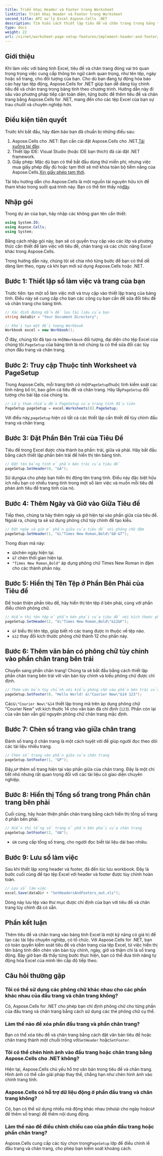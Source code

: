 ```yaml
---
title: Triển khai Header và Footer trong Worksheet
linktitle: Triển khai Header và Footer trong Worksheet
second_title: API xử lý Excel Aspose.Cells .NET
description: Tìm hiểu cách thiết lập tiêu đề và chân trang trong bảng tính Excel bằng Aspose.Cells cho .NET với hướng dẫn từng bước, ví dụ thực tế và mẹo hữu ích.
type: docs
weight: 22
url: /vi/net/worksheet-page-setup-features/implement-header-and-footer/
---
```

## Giới thiệu

Khi làm việc với bảng tính Excel, tiêu đề và chân trang đóng vai trò quan trọng trong việc cung cấp thông tin ngữ cảnh quan trọng, như tên tệp, ngày hoặc số trang, cho đối tượng của bạn. Cho dù bạn đang tự động hóa báo cáo hay tạo tệp động, Aspose.Cells for .NET giúp bạn dễ dàng tùy chỉnh tiêu đề và chân trang trong bảng tính theo chương trình. Hướng dẫn này đi sâu vào phương pháp tiếp cận toàn diện, từng bước để thêm tiêu đề và chân trang bằng Aspose.Cells for .NET, mang đến cho các tệp Excel của bạn sự trau chuốt và chuyên nghiệp hơn.

## Điều kiện tiên quyết

Trước khi bắt đầu, hãy đảm bảo bạn đã chuẩn bị những điều sau:

1.  Aspose.Cells cho .NET: Bạn cần cài đặt Aspose.Cells cho .NET.[Tải xuống tại đây](https://releases.aspose.com/cells/net/).
2. Thiết lập IDE: Visual Studio (hoặc IDE bạn thích) đã cài đặt .NET framework.
3.  Giấy phép: Mặc dù bạn có thể bắt đầu dùng thử miễn phí, nhưng việc mua giấy phép đầy đủ hoặc tạm thời sẽ mở khóa toàn bộ tiềm năng của Aspose.Cells.[Xin giấy phép tạm thời](https://purchase.aspose.com/temporary-license/).

Tài liệu hướng dẫn cho Aspose.Cells là một nguồn tài nguyên hữu ích để tham khảo trong suốt quá trình này. Bạn có thể tìm thấy nó[đây](https://reference.aspose.com/cells/net/).

## Nhập gói

Trong dự án của bạn, hãy nhập các không gian tên cần thiết:

```csharp
using System.IO;
using Aspose.Cells;
using System;
```

Bằng cách nhập gói này, bạn sẽ có quyền truy cập vào các lớp và phương thức cần thiết để làm việc với tiêu đề, chân trang và các chức năng Excel khác trong Aspose.Cells.

Trong hướng dẫn này, chúng tôi sẽ chia nhỏ từng bước để bạn có thể dễ dàng làm theo, ngay cả khi bạn mới sử dụng Aspose.Cells hoặc .NET.

## Bước 1: Thiết lập sổ làm việc và trang của bạn

Trước tiên: tạo một sổ làm việc mới và truy cập vào thiết lập trang của bảng tính. Điều này sẽ cung cấp cho bạn các công cụ bạn cần để sửa đổi tiêu đề và chân trang cho bảng tính.

```csharp
// Xác định đường dẫn để lưu tài liệu của bạn
string dataDir = "Your Document Directory";

// Khởi tạo một đối tượng Workbook
Workbook excel = new Workbook();
```

 Ở đây, chúng tôi đã tạo ra một`Workbook` đối tượng, đại diện cho tệp Excel của chúng tôi.`PageSetup` của bảng tính là nơi chúng ta có thể sửa đổi các tùy chọn đầu trang và chân trang.


## Bước 2: Truy cập Thuộc tính Worksheet và PageSetup

 Trong Aspose.Cells, mỗi trang tính có một`PageSetup`thuộc tính kiểm soát các tính năng bố trí, bao gồm cả tiêu đề và chân trang. Hãy lấy`PageSetup` đối tượng cho bài tập của chúng ta.

```csharp
// Lấy tham chiếu đến PageSetup của trang tính đầu tiên
PageSetup pageSetup = excel.Worksheets[0].PageSetup;
```

 Với điều này,`pageSetup` hiện có tất cả các thiết lập cần thiết để tùy chỉnh đầu trang và chân trang.


## Bước 3: Đặt Phần Bên Trái của Tiêu Đề

Tiêu đề trong Excel được chia thành ba phần: trái, giữa và phải. Hãy bắt đầu bằng cách thiết lập phần bên trái để hiển thị tên bảng tính.

```csharp
// Đặt tên bảng tính ở phần bên trái của tiêu đề
pageSetup.SetHeader(0, "&A");
```

 Sử dụng`&A` cho phép bạn hiển thị động tên trang tính. Điều này đặc biệt hữu ích nếu bạn có nhiều trang tính trong một sổ làm việc và muốn mỗi tiêu đề phản ánh tiêu đề trang tính của nó.


## Bước 4: Thêm Ngày và Giờ vào Giữa Tiêu đề

Tiếp theo, chúng ta hãy thêm ngày và giờ hiện tại vào phần giữa của tiêu đề. Ngoài ra, chúng ta sẽ sử dụng phông chữ tùy chỉnh để tạo kiểu.

```csharp
// Đặt ngày và giờ ở phần giữa của tiêu đề với phông chữ đậm
pageSetup.SetHeader(1, "&\"Times New Roman,Bold\"&D-&T");
```

Trong đoạn mã này:
- `&D`chèn ngày hiện tại.
- `&T` chèn thời gian hiện tại.
- `"Times New Roman,Bold"` áp dụng phông chữ Times New Roman in đậm cho các thành phần này.


## Bước 5: Hiển thị Tên Tệp ở Phần Bên Phải của Tiêu đề

Để hoàn thiện phần tiêu đề, hãy hiển thị tên tệp ở bên phải, cùng với phần điều chỉnh phông chữ.

```csharp
// Hiển thị tên tệp ở phần bên phải của tiêu đề với kích thước phông chữ tùy chỉnh
pageSetup.SetHeader(2, "&\"Times New Roman,Bold\"&12&F");
```

- `&F` biểu thị tên tệp, giúp biết rõ các trang được in thuộc về tệp nào.
- `&12` thay đổi kích thước phông chữ thành 12 cho phần này.


## Bước 6: Thêm văn bản có phông chữ tùy chỉnh vào phần chân trang bên trái

Chuyển sang phần chân trang! Chúng ta sẽ bắt đầu bằng cách thiết lập phần chân trang bên trái với văn bản tùy chỉnh và kiểu phông chữ được chỉ định.

```csharp
// Thêm văn bản tùy chỉnh với kiểu phông chữ vào phần bên trái của chân trang
pageSetup.SetFooter(0, "Hello World! &\"Courier New\"&14 123");
```

 Các`&\"Courier New\"&14` thiết lập trong mã trên áp dụng phông chữ "Courier New" với kích thước 14 cho văn bản đã chỉ định (`123`). Phần còn lại của văn bản vẫn giữ nguyên phông chữ chân trang mặc định.


## Bước 7: Chèn số trang vào giữa chân trang

Đánh số trang ở chân trang là một cách tuyệt vời để giúp người đọc theo dõi các tài liệu nhiều trang.

```csharp
// Chèn số trang vào phần giữa của chân trang
pageSetup.SetFooter(1, "&P");
```

 Đây,`&P` thêm số trang hiện tại vào phần giữa của chân trang. Đây là một chi tiết nhỏ nhưng rất quan trọng đối với các tài liệu có giao diện chuyên nghiệp.


## Bước 8: Hiển thị Tổng số trang trong Phần chân trang bên phải

Cuối cùng, hãy hoàn thiện phần chân trang bằng cách hiển thị tổng số trang ở phần bên phải.

```csharp
// Hiển thị tổng số trang ở phần bên phải của chân trang
pageSetup.SetFooter(2, "&N");
```

- `&N` cung cấp tổng số trang, cho người đọc biết tài liệu dài bao nhiêu.


## Bước 9: Lưu sổ làm việc

Sau khi thiết lập xong header và footer, đã đến lúc lưu workbook. Đây là bước cuối cùng để tạo tệp Excel với header và footer được tùy chỉnh hoàn toàn.

```csharp
// Lưu sổ làm việc
excel.Save(dataDir + "SetHeadersAndFooters_out.xls");
```

Dòng này lưu tệp vào thư mục được chỉ định của bạn với tiêu đề và chân trang tùy chỉnh đã có sẵn.


## Phần kết luận

Thêm tiêu đề và chân trang vào bảng tính Excel là một kỹ năng có giá trị để tạo các tài liệu chuyên nghiệp, có tổ chức. Với Aspose.Cells for .NET, bạn có toàn quyền kiểm soát tiêu đề và chân trang của tệp Excel, từ việc hiển thị tên bảng tính đến chèn văn bản tùy chỉnh, ngày, giờ và thậm chí là số trang động. Bây giờ bạn đã thấy từng bước thực hiện, bạn có thể đưa tính năng tự động hóa Excel của mình lên cấp độ tiếp theo.

## Câu hỏi thường gặp

### Tôi có thể sử dụng các phông chữ khác nhau cho các phần khác nhau của đầu trang và chân trang không?  
Có, Aspose.Cells for .NET cho phép bạn chỉ định phông chữ cho từng phần của đầu trang và chân trang bằng cách sử dụng các thẻ phông chữ cụ thể.

### Làm thế nào để xóa phần đầu trang và phần chân trang?  
 Bạn có thể xóa tiêu đề và chân trang bằng cách đặt văn bản tiêu đề hoặc chân trang thành một chuỗi trống với`SetHeader` hoặc`SetFooter`.

### Tôi có thể chèn hình ảnh vào đầu trang hoặc chân trang bằng Aspose.Cells cho .NET không?  
Hiện tại, Aspose.Cells chủ yếu hỗ trợ văn bản trong tiêu đề và chân trang. Hình ảnh có thể cần giải pháp thay thế, chẳng hạn như chèn hình ảnh vào chính trang tính.

### Aspose.Cells có hỗ trợ dữ liệu động ở phần đầu trang và chân trang không?  
 Có, bạn có thể sử dụng nhiều mã động khác nhau (như`&D` cho ngày hoặc`&P` để thêm số trang) để thêm nội dung động.

### Làm thế nào để điều chỉnh chiều cao của phần đầu trang hoặc phần chân trang?  
 Aspose.Cells cung cấp các tùy chọn trong`PageSetup` lớp để điều chỉnh lề đầu trang và chân trang, cho phép bạn kiểm soát khoảng cách.